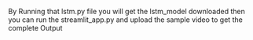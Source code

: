 By Running that lstm.py file you will get the lstm_model downloaded then you can run the streamlit_app.py and upload the sample video to get the complete Output 
